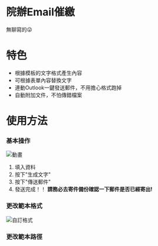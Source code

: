 # 院辦Email催繳
無聊寫的😜

# 特色
* 根據模板的文字格式產生內容
* 可根據表單內容替換文字
* 連動Outlook一鍵發送郵件，不用擔心格式跑掉
* 自動附加文件，不怕傳錯檔案

# 使用方法
### 基本操作
![動畫](https://user-images.githubusercontent.com/57737139/137276532-3717386c-463f-4e95-8876-539c05b70065.gif=250x)
1. 填入資料
2. 按下"生成文字"
3. 按下"傳送郵件"
4. 發送完成！！
**請務必去寄件備份確認一下郵件是否已經寄出!**

### 更改範本格式

![自訂格式](https://user-images.githubusercontent.com/57737139/137278388-b669ccac-2d76-47f5-b31e-5c2e8f121f8c.gif)

### 更改範本路徑

